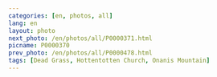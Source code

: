 ```yaml
---
categories: [en, photos, all]
lang: en
layout: photo
next_photo: /en/photos/all/P0000371.html
picname: P0000370
prev_photo: /en/photos/all/P0000478.html
tags: [Dead Grass, Hottentotten Church, Onanis Mountain]
---
```

